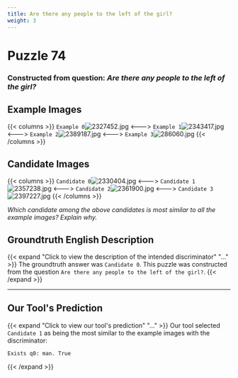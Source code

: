 ```yaml
---
title: Are there any people to the left of the girl?
weight: 3
---
```


# Puzzle 74
### Constructed from question: _Are there any people to the left of the girl?_


## Example Images
{{< columns >}}
`Example 0`![2327452.jpg](/gqa_images/2327452.jpg)
<--->
`Example 1`![2343417.jpg](/gqa_images/2343417.jpg)
<--->
`Example 2`![2389187.jpg](/gqa_images/2389187.jpg)
<--->
`Example 3`![286060.jpg](/gqa_images/286060.jpg)
{{< /columns >}}

## Candidate Images
{{< columns >}}
`Candidate 0`![2330404.jpg](/gqa_images/2330404.jpg)
<--->
`Candidate 1`![2357238.jpg](/gqa_images/2357238.jpg)
<--->
`Candidate 2`![2361900.jpg](/gqa_images/2361900.jpg)
<--->
`Candidate 3`![2397227.jpg](/gqa_images/2397227.jpg)
{{< /columns >}}

*Which candidate among the above candidates is most similar to all the example images? Explain why.*

## Groundtruth English Description

{{< expand "Click to view the description of the intended discriminator" "..." >}}
The groundtruth answer was `Candidate 0`. This puzzle was constructed from the question `Are there any people to the left of the girl?`.
{{< /expand >}}

---

## Our Tool's Prediction

{{< expand "Click to view our tool's prediction" "..." >}}
Our tool selected `Candidate 1` as being the most similar to the example images with the discriminator:
```plaintext
Exists q0: man. True
```
{{< /expand >}}
